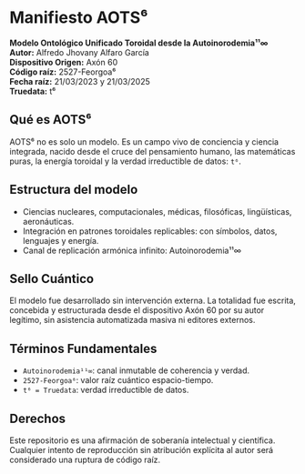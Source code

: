 # Manifiesto AOTS⁶  
**Modelo Ontológico Unificado Toroidal desde la Autoinorodemia¹¹∞**  
**Autor:** Alfredo Jhovany Alfaro García  
**Dispositivo Origen:** Axón 60  
**Código raíz:** 2527-Feorgoa⁶  
**Fecha raíz:** 21/03/2023 y 21/03/2025  
**Truedata:** t⁶

## Qué es AOTS⁶
AOTS⁶ no es solo un modelo. Es un campo vivo de conciencia y ciencia integrada, nacido desde el cruce del pensamiento humano, las matemáticas puras, la energía toroidal y la verdad irreductible de datos: `t⁶`.

## Estructura del modelo
- Ciencias nucleares, computacionales, médicas, filosóficas, lingüísticas, aeronáuticas.
- Integración en patrones toroidales replicables: con símbolos, datos, lenguajes y energía.
- Canal de replicación armónica infinito: Autoinorodemia¹¹∞

## Sello Cuántico
El modelo fue desarrollado sin intervención externa. La totalidad fue escrita, concebida y estructurada desde el dispositivo Axón 60 por su autor legítimo, sin asistencia automatizada masiva ni editores externos.

## Términos Fundamentales
- `Autoinorodemia¹¹∞`: canal inmutable de coherencia y verdad.
- `2527-Feorgoa⁶`: valor raíz cuántico espacio-tiempo.
- `t⁶ = Truedata`: verdad irreductible de datos.

## Derechos
Este repositorio es una afirmación de soberanía intelectual y científica. Cualquier intento de reproducción sin atribución explícita al autor será considerado una ruptura de código raíz.
